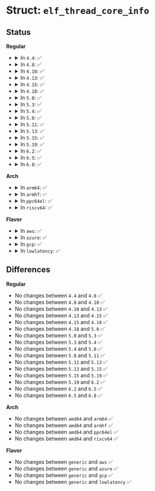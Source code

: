 # Struct: <code>elf_thread_core_info</code>

## Status
<b>Regular</b>
<ul>
<li>
<details>
<summary>In <code>4.4</code>: ✅</summary>

```c
struct elf_thread_core_info {
    struct elf_thread_core_info *next;
    struct task_struct *task;
    struct elf_prstatus prstatus;
    struct memelfnote notes[0];
};
```
</details>
</li>
<li>
<details>
<summary>In <code>4.8</code>: ✅</summary>

```c
struct elf_thread_core_info {
    struct elf_thread_core_info *next;
    struct task_struct *task;
    struct elf_prstatus prstatus;
    struct memelfnote notes[0];
};
```
</details>
</li>
<li>
<details>
<summary>In <code>4.10</code>: ✅</summary>

```c
struct elf_thread_core_info {
    struct elf_thread_core_info *next;
    struct task_struct *task;
    struct elf_prstatus prstatus;
    struct memelfnote notes[0];
};
```
</details>
</li>
<li>
<details>
<summary>In <code>4.13</code>: ✅</summary>

```c
struct elf_thread_core_info {
    struct elf_thread_core_info *next;
    struct task_struct *task;
    struct elf_prstatus prstatus;
    struct memelfnote notes[0];
};
```
</details>
</li>
<li>
<details>
<summary>In <code>4.15</code>: ✅</summary>

```c
struct elf_thread_core_info {
    struct elf_thread_core_info *next;
    struct task_struct *task;
    struct elf_prstatus prstatus;
    struct memelfnote notes[0];
};
```
</details>
</li>
<li>
<details>
<summary>In <code>4.18</code>: ✅</summary>

```c
struct elf_thread_core_info {
    struct elf_thread_core_info *next;
    struct task_struct *task;
    struct elf_prstatus prstatus;
    struct memelfnote notes[0];
};
```
</details>
</li>
<li>
<details>
<summary>In <code>5.0</code>: ✅</summary>

```c
struct elf_thread_core_info {
    struct elf_thread_core_info *next;
    struct task_struct *task;
    struct elf_prstatus prstatus;
    struct memelfnote notes[0];
};
```
</details>
</li>
<li>
<details>
<summary>In <code>5.3</code>: ✅</summary>

```c
struct elf_thread_core_info {
    struct elf_thread_core_info *next;
    struct task_struct *task;
    struct elf_prstatus prstatus;
    struct memelfnote notes[0];
};
```
</details>
</li>
<li>
<details>
<summary>In <code>5.4</code>: ✅</summary>

```c
struct elf_thread_core_info {
    struct elf_thread_core_info *next;
    struct task_struct *task;
    struct elf_prstatus prstatus;
    struct memelfnote notes[0];
};
```
</details>
</li>
<li>
<details>
<summary>In <code>5.8</code>: ✅</summary>

```c
struct elf_thread_core_info {
    struct elf_thread_core_info *next;
    struct task_struct *task;
    struct elf_prstatus prstatus;
    struct memelfnote notes[0];
};
```
</details>
</li>
<li>
<details>
<summary>In <code>5.11</code>: ✅</summary>

```c
struct elf_thread_core_info {
    struct elf_thread_core_info *next;
    struct task_struct *task;
    struct elf_prstatus prstatus;
    struct memelfnote notes[0];
};
```
</details>
</li>
<li>
<details>
<summary>In <code>5.13</code>: ✅</summary>

```c
struct elf_thread_core_info {
    struct elf_thread_core_info *next;
    struct task_struct *task;
    struct elf_prstatus prstatus;
    struct memelfnote notes[0];
};
```
</details>
</li>
<li>
<details>
<summary>In <code>5.15</code>: ✅</summary>

```c
struct elf_thread_core_info {
    struct elf_thread_core_info *next;
    struct task_struct *task;
    struct elf_prstatus prstatus;
    struct memelfnote notes[0];
};
```
</details>
</li>
<li>
<details>
<summary>In <code>5.19</code>: ✅</summary>

```c
struct elf_thread_core_info {
    struct elf_thread_core_info *next;
    struct task_struct *task;
    struct elf_prstatus prstatus;
    struct memelfnote notes[0];
};
```
</details>
</li>
<li>
<details>
<summary>In <code>6.2</code>: ✅</summary>

```c
struct elf_thread_core_info {
    struct elf_thread_core_info *next;
    struct task_struct *task;
    struct elf_prstatus prstatus;
    struct memelfnote notes[0];
};
```
</details>
</li>
<li>
<details>
<summary>In <code>6.5</code>: ✅</summary>

```c
struct elf_thread_core_info {
    struct elf_thread_core_info *next;
    struct task_struct *task;
    struct elf_prstatus prstatus;
    struct memelfnote notes[0];
};
```
</details>
</li>
<li>
<details>
<summary>In <code>6.8</code>: ✅</summary>

```c
struct elf_thread_core_info {
    struct elf_thread_core_info *next;
    struct task_struct *task;
    struct elf_prstatus prstatus;
    struct memelfnote notes[0];
};
```
</details>
</li>
</ul>
<b>Arch</b>
<ul>
<li>
<details>
<summary>In <code>arm64</code>: ✅</summary>

```c
struct elf_thread_core_info {
    struct elf_thread_core_info *next;
    struct task_struct *task;
    struct elf_prstatus prstatus;
    struct memelfnote notes[0];
};
```
</details>
</li>
<li>
<details>
<summary>In <code>armhf</code>: ✅</summary>

```c
struct elf_thread_core_info {
    struct elf_thread_core_info *next;
    struct task_struct *task;
    struct elf_prstatus prstatus;
    struct memelfnote notes[0];
};
```
</details>
</li>
<li>
<details>
<summary>In <code>ppc64el</code>: ✅</summary>

```c
struct elf_thread_core_info {
    struct elf_thread_core_info *next;
    struct task_struct *task;
    struct elf_prstatus prstatus;
    struct memelfnote notes[0];
};
```
</details>
</li>
<li>
<details>
<summary>In <code>riscv64</code>: ✅</summary>

```c
struct elf_thread_core_info {
    struct elf_thread_core_info *next;
    struct task_struct *task;
    struct elf_prstatus prstatus;
    struct memelfnote notes[0];
};
```
</details>
</li>
</ul>
<b>Flavor</b>
<ul>
<li>
<details>
<summary>In <code>aws</code>: ✅</summary>

```c
struct elf_thread_core_info {
    struct elf_thread_core_info *next;
    struct task_struct *task;
    struct elf_prstatus prstatus;
    struct memelfnote notes[0];
};
```
</details>
</li>
<li>
<details>
<summary>In <code>azure</code>: ✅</summary>

```c
struct elf_thread_core_info {
    struct elf_thread_core_info *next;
    struct task_struct *task;
    struct elf_prstatus prstatus;
    struct memelfnote notes[0];
};
```
</details>
</li>
<li>
<details>
<summary>In <code>gcp</code>: ✅</summary>

```c
struct elf_thread_core_info {
    struct elf_thread_core_info *next;
    struct task_struct *task;
    struct elf_prstatus prstatus;
    struct memelfnote notes[0];
};
```
</details>
</li>
<li>
<details>
<summary>In <code>lowlatency</code>: ✅</summary>

```c
struct elf_thread_core_info {
    struct elf_thread_core_info *next;
    struct task_struct *task;
    struct elf_prstatus prstatus;
    struct memelfnote notes[0];
};
```
</details>
</li>
</ul>

## Differences
<b>Regular</b>
<ul>
<li>
No changes between <code>4.4</code> and <code>4.8</code> ✅
</li>
<li>
No changes between <code>4.8</code> and <code>4.10</code> ✅
</li>
<li>
No changes between <code>4.10</code> and <code>4.13</code> ✅
</li>
<li>
No changes between <code>4.13</code> and <code>4.15</code> ✅
</li>
<li>
No changes between <code>4.15</code> and <code>4.18</code> ✅
</li>
<li>
No changes between <code>4.18</code> and <code>5.0</code> ✅
</li>
<li>
No changes between <code>5.0</code> and <code>5.3</code> ✅
</li>
<li>
No changes between <code>5.3</code> and <code>5.4</code> ✅
</li>
<li>
No changes between <code>5.4</code> and <code>5.8</code> ✅
</li>
<li>
No changes between <code>5.8</code> and <code>5.11</code> ✅
</li>
<li>
No changes between <code>5.11</code> and <code>5.13</code> ✅
</li>
<li>
No changes between <code>5.13</code> and <code>5.15</code> ✅
</li>
<li>
No changes between <code>5.15</code> and <code>5.19</code> ✅
</li>
<li>
No changes between <code>5.19</code> and <code>6.2</code> ✅
</li>
<li>
No changes between <code>6.2</code> and <code>6.5</code> ✅
</li>
<li>
No changes between <code>6.5</code> and <code>6.8</code> ✅
</li>
</ul>
<b>Arch</b>
<ul>
<li>
No changes between <code>amd64</code> and <code>arm64</code> ✅
</li>
<li>
No changes between <code>amd64</code> and <code>armhf</code> ✅
</li>
<li>
No changes between <code>amd64</code> and <code>ppc64el</code> ✅
</li>
<li>
No changes between <code>amd64</code> and <code>riscv64</code> ✅
</li>
</ul>
<b>Flavor</b>
<ul>
<li>
No changes between <code>generic</code> and <code>aws</code> ✅
</li>
<li>
No changes between <code>generic</code> and <code>azure</code> ✅
</li>
<li>
No changes between <code>generic</code> and <code>gcp</code> ✅
</li>
<li>
No changes between <code>generic</code> and <code>lowlatency</code> ✅
</li>
</ul>
